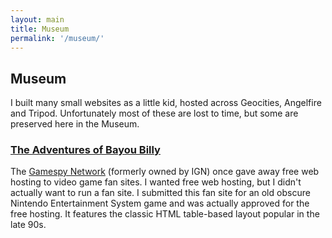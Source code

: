 ```yaml
---
layout: main
title: Museum
permalink: '/museum/'
---
```


## Museum

I built many small websites as a little kid, hosted across Geocities, Angelfire and Tripod. 
Unfortunately most of these are lost to time, but some are preserved here in the Museum.

### [The Adventures of Bayou Billy](https://snevsky.com/museum/bayou-billy/index.shtml)

The [Gamespy Network](https://en.wikipedia.org/wiki/GameSpy) (formerly owned by IGN) once gave away free web hosting to video game fan sites.
I wanted free web hosting, but I didn't actually want to run a fan site. 
I submitted this fan site for an old obscure Nintendo Entertainment System game and was actually approved for the free hosting.
It features the classic HTML table-based layout popular in the late 90s. 

